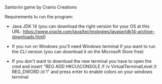 Santorini game by Cranio Creations

Requirements tu run the program:

- Java JDK 14 (you can download the right version for your OS at this URL: https://www.oracle.com/java/technologies/javase/jdk14-archive-downloads.html)

- If you run on Windows you'll need Windows terminal if you want to run the CLI version (you can download it on the Microsoft Store free)

- If you don't want to download the new terminal you have to open the cmd and insert "REG ADD HKCU\CONSOLE /f /v VirtualTerminalLevel /t REG_DWORD /d 1" and press enter to enable colors on your windows terminal


